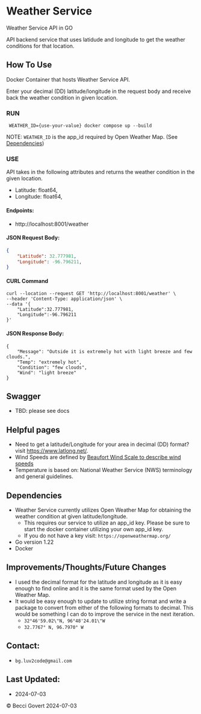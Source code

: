 # Weather Service
Weather Service API in GO

API backend service that uses latidude and longitude to get the weather conditions for that location. 

## How To Use

Docker Container that hosts Weather Service API.

Enter your decimal (DD) latitude/longitude in the request body and receive back the weather condition in given location.

### RUN
``` WEATHER_ID={use-your-value} docker compose up --build```

NOTE: `WEATHER_ID` is the app_id required by Open Weather Map. (See [Dependencies](https://github.com/RebGov/WeatherService/blob/feature-service-create2/README.md#dependencies))

### USE
API takes in the following attributes and returns the weather condition in the given location.
- Latitude: float64,
- Longitude: float64,

#### Endpoints:
- http://localhost:8001/weather
   
#### JSON Request Body:
```.json
{
    "Latitude": 32.777981,
    "Longitude": -96.796211,
}
```
#### CURL Command
```
curl --location --request GET 'http://localhost:8001/weather' \
--header 'Content-Type: application/json' \
--data '{
    "Latitude":32.777981,
    "Longitude":-96.796211
}'
```
#### JSON Response Body:
```
{
    "Message": "Outside it is extremely hot with light breeze and few clouds.",
    "Temp": "extremely hot",
    "Condition": "few clouds",
    "Wind": "light breeze"
}
```

## Swagger
  - TBD: please see docs

## Helpful pages
 - Need to get a latitude/Longitude for your area in decimal (DD) format? visit https://www.latlong.net/.
 - Wind Speeds are defined by [Beaufort Wind Scale to describe wind speeds](https://www.weather.gov/mfl/beaufort)
 - Temperature is based on: National Weather Service (NWS) terminology and general guidelines.

 ## Dependencies
 - Weather Service currently utilizes Open Weather Map for obtaining the weather condition at given latitude/longitude.
    - This requires our service to utilize an app_id key. Please be sure to start the docker container utilizing your own app_id key.
    - If you do not have a key visit: `https://openweathermap.org/`
- Go version 1.22
- Docker


## Improvements/Thoughts/Future Changes
- I used the decimal format for the latitude and longitude as it is easy enough to find online and it is the same format used by the Open Weather Map.
- It would be easy enough to update to utilize string format and write a package to convert from either of the following formats to decimal. This would be something I can do to improve the service in the next iteration.
    - `32°46'59.02\"N, 96°48'24.01\"W`
    - `32.7767° N, 96.7970° W`

## Contact:
- `bg.luv2code@gmail.com`

## Last Updated:
- 2024-07-03




© Becci Govert 2024-07-03